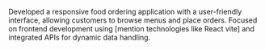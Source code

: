 Developed a responsive food ordering application with a user-friendly interface, allowing
customers to browse menus and place orders. Focused on frontend development using [mention
technologies like React vite] and integrated APIs for dynamic data handling.